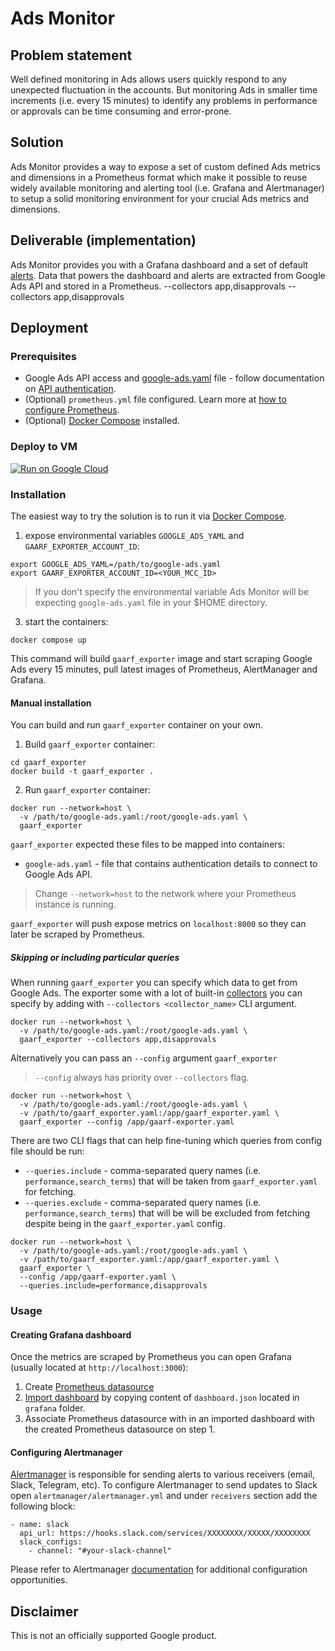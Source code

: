 # Ads Monitor

## Problem statement

Well defined monitoring in Ads allows users quickly respond to any unexpected
fluctuation in the accounts. But monitoring Ads in smaller time increments (i.e.
every 15 minutes) to identify any problems in performance or approvals can be
time consuming and error-prone.

## Solution

Ads Monitor provides a way to expose a set of custom defined Ads metrics and
dimensions in a Prometheus format which make it possible to reuse widely
available monitoring and alerting tool (i.e. Grafana and Alertmanager) to setup
a solid monitoring environment for your crucial Ads metrics and dimensions.

## Deliverable (implementation)

Ads Monitor provides you with a Grafana dashboard and a set of default [alerts](prometheus/alerts.yml).
Data that powers the dashboard and alerts are extracted from Google Ads API and
stored in a Prometheus. --collectors app,disapprovals --collectors app,disapprovals

## Deployment

### Prerequisites

* Google Ads API access and [google-ads.yaml](https://github.com/google/ads-api-report-fetcher/blob/main/docs/how-to-authenticate-ads-api.md#setting-up-using-google-adsyaml) file - follow documentation on [API authentication](https://github.com/google/ads-api-report-fetcher/blob/main/docs/how-to-authenticate-ads-api.md).
* (Optional) `prometheus.yml` file configured. Learn more at [how to configure Prometheus](docs/how-to-configure-prometheus.md).
* (Optional) [Docker Compose](https://docs.docker.com/compose/install/) installed.

### Deploy to VM
[![Run on Google Cloud](https://deploy.cloud.run/button.svg)](https://deploy.cloud.run)

### Installation

The easiest way to try the solution is to run it via [Docker Compose](https://docs.docker.com/compose/install/).

1. expose environmental variables `GOOGLE_ADS_YAML` and `GAARF_EXPORTER_ACCOUNT_ID`:

```
export GOOGLE_ADS_YAML=/path/to/google-ads.yaml
export GAARF_EXPORTER_ACCOUNT_ID=<YOUR_MCC_ID>
```
> If you don't specify the environmental variable Ads Monitor will be expecting `google-ads.yaml` file in your $HOME directory.

3. start the containers:

```
docker compose up
```

This command will build `gaarf_exporter` image and start scraping Google Ads every 15 minutes,
pull latest images of Prometheus, AlertManager and Grafana.


#### Manual installation

You can build and run `gaarf_exporter` container on your own.

1. Build `gaarf_exporter` container:

```
cd gaarf_exporter
docker build -t gaarf_exporter .
```

2. Run `gaarf_exporter` container:

```
docker run --network=host \
  -v /path/to/google-ads.yaml:/root/google-ads.yaml \
  gaarf_exporter
```

`gaarf_exporter` expected these files to be mapped into containers:

* `google-ads.yaml` - file that contains authentication details to connect to Google Ads API.

> Change `--network=host` to the network where your Prometheus instance is running.

`gaarf_exporter` will push expose metrics on `localhost:8000` so they can later be scraped by Prometheus.

##### Skipping or including particular queries

When running `gaarf_exporter` you can specify which data to get from Google Ads.
The exporter some with a lot of built-in [collectors](gaarf_exporter/README.md#collectors)
you can specify by adding with `--collectors <collector_name>` CLI argument.

```
docker run --network=host \
  -v /path/to/google-ads.yaml:/root/google-ads.yaml \
  gaarf_exporter --collectors app,disapprovals
```

Alternatively you can pass an `--config` argument `gaarf_exporter`
> `--config` always has priority over `--collectors` flag.

```
docker run --network=host \
  -v /path/to/google-ads.yaml:/root/google-ads.yaml \
  -v /path/to/gaarf_exporter.yaml:/app/gaarf_exporter.yaml \
  gaarf_exporter --config /app/gaarf-exporter.yaml
```

There are two CLI flags that can help fine-tuning which queries from config
file should be run:

* `--queries.include` - comma-separated query names (i.e. `performance,search_terms`) that will be taken from `gaarf_exporter.yaml` for fetching.
* `--queries.exclude` - comma-separated query names (i.e. `performance,search_terms`) that will be will be excluded from fetching despite being in the `gaarf_exporter.yaml` config.

```
docker run --network=host \
  -v /path/to/google-ads.yaml:/root/google-ads.yaml \
  -v /path/to/gaarf_exporter.yaml:/app/gaarf_exporter.yaml \
  gaarf_exporter \
  --config /app/gaarf-exporter.yaml \
  --queries.include=performance,disapprovals
```

### Usage

#### Creating Grafana dashboard

Once the metrics are scraped by Prometheus you can open Grafana
(usually located at `http://localhost:3000`):

1. Create [Prometheus datasource](https://prometheus.io/docs/visualization/grafana/#creating-a-prometheus-data-source)
2. [Import dashboard](https://grafana.com/docs/grafana/latest/dashboards/manage-dashboards/#import-a-dashboard) by copying content of `dashboard.json` located in `grafana` folder.
3. Associate Prometheus datasource with in an imported dashboard with the created Prometheus datasource on step 1.


#### Configuring Alertmanager

[Alertmanager](https://prometheus.io/docs/alerting/latest/alertmanager/) is responsible for sending alerts to various receivers (email, Slack, Telegram, etc).
To configure Alertmanager to send updates to Slack open `alertmanager/alertmanager.yml` and under `receivers` section add the following block:

```
- name: slack
  api_url: https://hooks.slack.com/services/XXXXXXXX/XXXXX/XXXXXXXX
  slack_configs:
    - channel: "#your-slack-channel"
```

Please refer to Alertmanager [documentation](https://prometheus.io/docs/alerting/latest/configuration/)
for additional configuration opportunities.

## Disclaimer
This is not an officially supported Google product.
